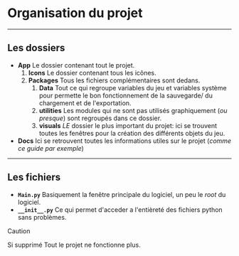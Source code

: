 # Organisation du projet
---
## Les dossiers

* **App**
    Le dossier contenant tout le projet.
    1. **Icons**
        Le dossier contenant tous les icônes.
    2. **Packages**
        Tous les fichiers complémentaires sont dedans.
        1. **Data**
            Tout ce qui regroupe variables du jeu et variables système pour permette le bon fonctionnement de la sauvegarde/ du chargement et de l'exportation.
        2. **utilities**
            Les modules qui ne sont pas utilisés graphiquement (*ou presque*) sont regroupés dans ce dossier.
        3. **visuals**
            *LE* dossier le plus important du projet: ici se trouvent toutes les fenêtres pour la création des différents objets du jeu.
* **Docs**
    Ici se retrouvent toutes les informations utiles sur le projet (*comme ce guide par exemple*)

---
## Les fichiers
* **`Main.py`**
    Basiquement la fenêtre principale du logiciel, un peu le *root* du logiciel.
* **`__init__.py`**
    Ce qui permet d'acceder a l'entièreté des fichiers python sans problèmes.
> [!CAUTION] 
> Si supprimé Tout le projet ne fonctionne plus.
